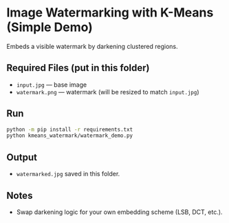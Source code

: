# Image Watermarking with K-Means (Simple Demo)

Embeds a visible watermark by darkening clustered regions.

## Required Files (put in this folder)
- `input.jpg` — base image
- `watermark.png` — watermark (will be resized to match `input.jpg`)

## Run
```bash
python -m pip install -r requirements.txt
python kmeans_watermark/watermark_demo.py
```

## Output
- `watermarked.jpg` saved in this folder.

## Notes
- Swap darkening logic for your own embedding scheme (LSB, DCT, etc.).
